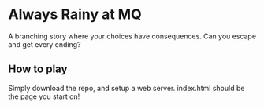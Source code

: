 # Always Rainy at MQ

A branching story where your choices have consequences. Can you escape and get every ending?

## How to play
Simply download the repo, and setup a web server. index.html should be the page you start on!
